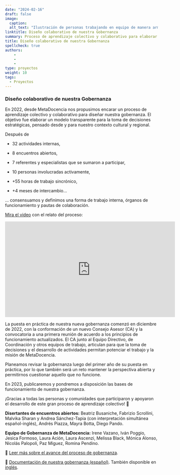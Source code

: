 ```yaml
---
date: "2024-02-16"
draft: false
image:
  caption: 
  alt_text: "Ilustración de personas trabajando en equipo de manera armoniosa"
linktitle: Diseño colaborativo de nuestra Gobernanza
summary: Proceso de aprendizaje colectivo y colaborativo para elaborar un modelo transparente para la toma de decisiones estratégicas, pensado desde y para nuestro contexto cultural y regional. 
title: Diseño colaborativo de nuestra Gobernanza
spellcheck: true
authors: 
    - 
    - 
    - 
type: proyectos
weight: 10
tags:
  - Proyectos
---
```


###  Diseño colaborativo de nuestra Gobernanza
En 2022, desde MetaDocencia nos propusimos encarar un proceso de aprendizaje colectivo y colaborativo para diseñar nuestra gobernanza. El objetivo fue elaborar un modelo transparente para la toma de decisiones estratégicas, pensado desde y para nuestro contexto cultural y regional. 

Después de 

- 32 actividades internas,

- 8 encuentros abiertos,

- 7 referentes y especialistas que se sumaron a participar,

- 10 personas involucradas activamente,

- +55 horas de trabajo sincrónico,

- +4 meses de intercambio…

… consensuamos y definimos una forma de trabajo interna, órganos de funcionamiento y pautas de colaboración. 

[Mira el video](https://youtube.com/watch?v=02NLFbEwgmQ&feature=shares) con el relato del proceso:

<iframe width="560" height="315" src="https://www.youtube.com/embed/02NLFbEwgmQ" title="YouTube video player" frameborder="0" allow="accelerometer; autoplay; clipboard-write; encrypted-media; gyroscope; picture-in-picture; web-share" allowfullscreen></iframe>

La puesta en práctica de nuestra nueva gobernanza comenzó en diciembre de 2022, con la conformación de un nuevo Consejo Asesor (CA) y la convocatoria a una primera reunión de acuerdo a los principios de funcionamiento actualizados. El CA junto al Equipo Directivo, de Coordinación y otros equipos de trabajo, articulan para que la toma de decisiones y el desarrollo de actividades permitan potenciar el trabajo y la misión de MetaDocencia.

Planeamos revisar la gobernanza luego del primer año de su puesta en práctica, por lo que también será un reto mantener la perspectiva abierta y permitirnos cuestionar aquello que no funcione.

En 2023, publicaremos y pondremos a disposición las bases de funcionamiento de nuestra gobernanza.

¡Gracias a todas las personas y comunidades que participaron y apoyaron el desarrollo de este gran proceso de aprendizaje colectivo! 💪

**Disertantes de encuentros abiertos:** Beatriz Busaniche, Fabrizio Scrollini, Malvika Sharan y Andrea Sánchez-Tapia (con interpretación simultánea español-inglés), Andrés Piazza, Mayra Botta, Diego Pando. 

**Equipo de Gobernanza de MetaDocencia:** Irene Vazano, Iván Poggio, Jesica Formoso, Laura Ación, Laura Ascenzi, Melissa Black, Mónica Alonso, Nicolás Palopoli, Paz Míguez, Romina Pendino.

🔗 [Leer más sobre el avance del proceso de gobernanza](https://zenodo.org/record/7392334#.Y7gW6XaZNPY).

🔗 [Documentación de nuestra gobernanza (español)](https://zenodo.org/record/7398893#.Y7gW1HaZNPY). También disponible en [inglés](https://zenodo.org/record/7399003#.Y7gfDnaZNPZ).

